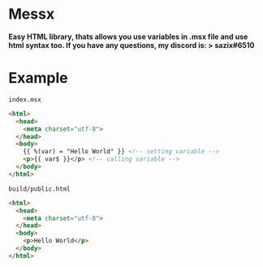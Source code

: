 # Messx

**Easy HTML library, thats allows you use variables in .msx file and use html syntax too. If you have any questions, my discord is: > sazix#6510**

# Example
`index.msx`
```html
<html>
  <head>
    <meta charset="utf-8">
  </head>
  <body>
    {{ %(var) = "Hello World" }} <!-- setting variable -->
    <p>{{ var$ }}</p> <!-- calling variable -->
  </body>
</html>
```

`build/public.html`
```html
<html>
  <head>
    <meta charset="utf-8">
  </head>
  <body>
    <p>Hello World</p>
  </body>
</html>
